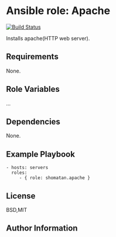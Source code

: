 Ansible role: Apache
=========

[![Build Status](https://travis-ci.org/shomatan/ansible-apache.svg?branch=master)](https://travis-ci.org/shomatan/ansible-apache)

Installs apache(HTTP web server).

Requirements
------------

None.

Role Variables
--------------

...

Dependencies
------------

None.

Example Playbook
----------------

    - hosts: servers
      roles:
         - { role: shomatan.apache }

License
-------

BSD,MIT

Author Information
------------------

